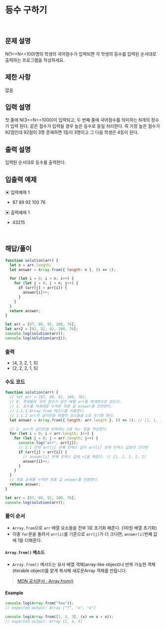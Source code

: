 # 등수 구하기

</br>

## 문제 설명

N(1<=N<=100)명의 학생의 국어점수가 입력되면 각 학생의 등수를 입력된 순서대로 출력하는 프로그램을 작성하세요.

## 제한 사항

없음

## 입력 설명

첫 줄에 N(3<=N<=1000)이 입력되고, 두 번째 줄에 국어점수를 의미하는 N개의 정수가 입력 된다. 같은 점수가 입력될 경우 높은 등수로 동일 처리한다. 즉 가장 높은 점수가 92점인데 92점이 3명 존재하면 1등이 3명이고 그 다음 학생은 4등이 된다.

## 출력 설명

입력된 순서대로 등수를 출력한다.

## 입출력 예제

▣ 입력예제 1

- 87 89 92 100 76

▣ 출력예제 1

- 43215

</br>

## 해답/풀이

```js
function solution(arr) {
  let n = arr.length;
  let answer = Array.from({ length: n }, () => 1);

  for (let i = 0; i < n; i++) {
    for (let j = 0; j < n; j++) {
      if (arr[j] > arr[i]) {
        answer[i]++;
      }
    }
  }
  return answer;
}

let arr = [87, 89, 92, 100, 76];
let arr2 = [92, 92, 92, 100, 76];
console.log(solution(arr));
console.log(solution(arr2));
```

### 출력

- [4, 3, 2, 1, 5]
- [2, 2, 2, 1, 5]

### 수도 코드

```js
function solution(arr) {
  // let arr = [87, 89, 92, 100, 76];
  // 0. 학생들의 국어 점수가 담긴 배열 arr를 매개변수로 받는다.
  // 1. 등수를 차례대로 누적한 최종 값 answer를 선언한다.
  // 1.1.1 Array.from 메소드를 사용한다.
  // 1.1.2 arr의 길이만큼 배열의 요소들을 1로 초기화 한다.
  let answer = Array.from({ length: arr.length }, () => 1); // [1, 1, 1, 1, 1]

  // 2. arr의 길이만큼 반복하는 2중 for 문을 작성한다.
  for (let i = 0; i < arr.length; i++) {
    for (let j = 0; j < arr.length; j++) {
      console.log("arr", arr[j]);
      // 2.1 만약 arr[j] 번째 인덱스 값이 arr[i] 번재 인덱스 값보다 크다면
      if (arr[j] > arr[i]) {
        // answer[i] 번째 인덱스 값에 +1을 해준다. // [1, 1, 1, 1, 1]
        answer[i]++;
      }
    }
  }
  // 최종 순위를 누적한 최종 값 answer를 반환한다.
  return answer;
}

let arr = [87, 89, 92, 100, 76];
console.log(solution(arr));
```

### 풀이 순서

- `Array.from`으로 `arr` 배열 요소들을 전부 1로 초기화 해준다. (1차원 배열 초기화)
- 이중 `for`문을 돌려서 `arr[i]`를 기준으로 `arr[j]`가 더 크다면, `answer[i]`번째 값에 1을 더해준다.

#### `Array.from()` 메소드

- `Array.from()` 메서드는 유사 배열 객체(array-like object)나 반복 가능한 객체(iterable object)를 얕게 복사해 새로운Array 객체를 만듭니다.

> [MDN 공식문서 : Array.from()](https://developer.mozilla.org/ko/docs/Web/JavaScript/Reference/Global_Objects/Array/from)

#### Example

```js
console.log(Array.from("foo"));
// expected output: Array ["f", "o", "o"]

console.log(Array.from([1, 2, 3], (x) => x + x));
// expected output: Array [2, 4, 6]
```

</br>
